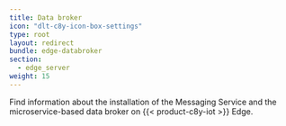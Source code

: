 ```yaml
---
title: Data broker
icon: "dlt-c8y-icon-box-settings"
type: root
layout: redirect
bundle: edge-databroker
section:
  - edge_server
weight: 15
---
```


Find information about the installation of the Messaging Service and the microservice-based data broker on {{< product-c8y-iot >}} Edge.
